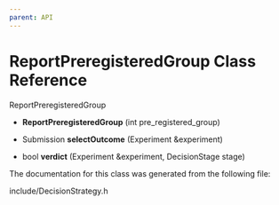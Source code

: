 ```yaml
---
parent: API
---
```


ReportPreregisteredGroup Class Reference
========================================

ReportPreregisteredGroup

-   **ReportPreregisteredGroup** (int pre\_registered\_group)

-   Submission **selectOutcome** (Experiment &experiment)

-   bool **verdict** (Experiment &experiment, DecisionStage stage)

The documentation for this class was generated from the following file:

include/DecisionStrategy.h
